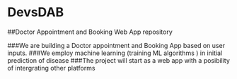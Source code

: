 # DevsDAB
##Doctor Appointment and Booking Web App repository

###We are building a Doctor appointment and Booking App based on user inputs.
###We employ machine learning (training ML algorithms ) in initial prediction of disease
###The project will start as a web app with a posibility of intergrating other platforms
